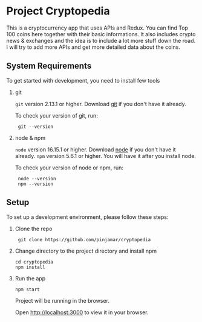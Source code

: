 # Project Cryptopedia

This is a cryptocurrency app that uses APIs and Redux. You can find Top 100 coins here together with their basic informations. It also includes crypto news & exchanges and the idea is to include a lot more stuff down the road. I will try to add more APIs and get more detailed data about the coins.

## System Requirements

To get started with development, you need to install few tools

1. git

   `git` version 2.13.1 or higher. Download [git](https://git-scm.com/downloads) if you don't have it already.

   To check your version of git, run:

   ```shell
    git --version
   ```

2. node & npm

   `node` version 16.15.1 or higher. Download [node](https://nodejs.org/en/download/) if you don't have it already.
   `npm` version 5.6.1 or higher. You will have it after you install node.

   To check your version of node or npm, run:

   ```shell
    node --version
    npm --version
   ```

## Setup

To set up a development environment, please follow these steps:

1. Clone the repo

   ```shell
    git clone https://github.com/pinjamar/cryptopedia
   ```

2. Change directory to the project directory and install npm

   ```shell
   cd cryptopedia
   npm install
   ```

3. Run the app

   ```shell
   npm start
   ```

   Project will be running in the browser.

   Open [http://localhost:3000](http://localhost:3000) to view it in your browser.
